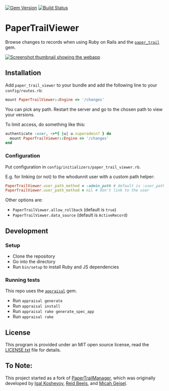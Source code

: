 [![Gem Version](https://badge.fury.io/rb/paper_trail_viewer.svg)](http://badge.fury.io/rb/paper_trail_viewer)
[![Build Status](https://github.com/jaynetics/paper_trail_viewer/actions/workflows/tests.yml/badge.svg)](https://github.com/jaynetics/paper_trail_viewer/actions)

# PaperTrailViewer

Browse changes to records when using Ruby on Rails and the [`paper_trail`](https://github.com/paper-trail-gem/paper_trail) gem.

[
  ![Screenshot thumbnail showing the webapp](
    https://user-images.githubusercontent.com/10758879/160241794-9b9e9552-722f-48e2-9b1d-9ad463b99020.png
  )
](https://user-images.githubusercontent.com/10758879/160241664-fa1a6c08-54f1-4d32-9010-16b501b70f60.png)

## Installation

Add `paper_trail_viewer` to your bundle and add the following line to your `config/routes.rb`:

```ruby
mount PaperTrailViewer::Engine => '/changes'
```

You can pick any path. Restart the server and go to the chosen path to view your versions.

To limit access, do something like this:

```ruby
authenticate :user, ->*{ |u| u.superadmin? } do
  mount PaperTrailViewer::Engine => '/changes'
end
```

### Configuration

Put configuration in `config/initializers/paper_trail_viewer.rb`.

E.g. for linking (or not) to the whodunnit user with a custom path helper:

```ruby
PaperTrailViewer.user_path_method = :admin_path # default is :user_path
PaperTrailViewer.user_path_method = nil # don't link to the user
```

Other options are:

- `PaperTrailViewer.allow_rollback` (default is `true`)
- `PaperTrailViewer.data_source` (default is `ActiveRecord`)

## Development

### Setup

* Clone the repository
* Go into the directory
* Run `bin/setup` to install Ruby and JS dependencies

### Running tests

This repo uses the [`appraisal`](https://github.com/thoughtbot/appraisal) gem.

* Run `appraisal generate`
* Run `appraisal install`
* Run `appraisal rake generate_spec_app`
* Run `appraisal rake`

## License

This program is provided under an MIT open source license, read the [LICENSE.txt](https://github.com/jaynetics/paper_trail_viewer/blob/master/LICENSE.txt) file for details.

## To Note:

This project started as a fork of [PaperTrailManager](https://github.com/fusion94/paper_trail_manager), which was originally developed by [Igal Koshevoy](https://github.com/igal), [Reid Beels](https://github.com/reidab), and [Micah Geisel](https://github.com/botandrose).
